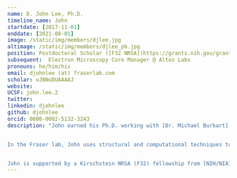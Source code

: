 ```yaml
---
name: D. John Lee, Ph.D.
timeline_name: John
startdate: [2017-11-01]
enddate: [2021-08-01]
image: /static/img/members/djlee.jpg
altimage: /static/img/members/djlee_pb.jpg
position: Postdoctoral Scholar ([F32 NRSA](https://grants.nih.gov/grants/guide/contacts/parent_F32.html))
subsequent:  Electron Microscopy Core Manager @ Altos Labs
pronouns: he/him/his
email: djohnlee (at) fraserlab.com
scholar: vJBNuDUAAAAJ
website:
UCSF: john.lee.2
twitter:
linkedin: djohnlee
github: djohnlee
orcid: 0000-0002-5132-3243
description: "John earned his Ph.D. working with [Dr. Michael Burkart](http://burkartlab.ucsd.edu) at UC San Diego. His primary focus was the application of protein NMR to the carrier proteins central to fatty acid, polyketide, and non-ribosomal peptide synthetic pathways.


In the Fraser lab, John uses structural and computational techniques to explore structural biology and study minor conformational states.


John is supported by a Kirschstein NRSA (F32) fellowship from [NIH/NIAID](https://www.niaid.nih.gov/)."
---
```


